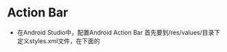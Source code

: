 # Action Bar
* 在Android Studio中，配置Android Action Bar 首先要到/res/values/目录下定义styles.xml文件，在<resource>下面的<style>里面定义了name和parent，name可以自己定义，在Manifest文件里面的<application>或者<activity>里面的theme页面引用名字就可以了。
如果开发者API版本较高，可以采用新的特性，但是为了使Android版本较低的用户正常使用，我们会创建两个目录，分别确定好引用那个theme，一般版本较高的情况下，Android Studio已经帮我们生成了供系统自己选择的styles.xml

* 其中，[1]是ActionBar的图标，[2]是两个action按钮，[3]是overflow按钮。
[action bar](http://img.blog.csdn.net/20140531141552515?watermark/2/text/aHR0cDovL2Jsb2cuY3Nkbi5uZXQvc2lueXU4OTA4MDc=/font/5a6L5L2T/fontsize/400/fill/I0JBQkFCMA==/dissolve/70/gravity/SouthEast)
